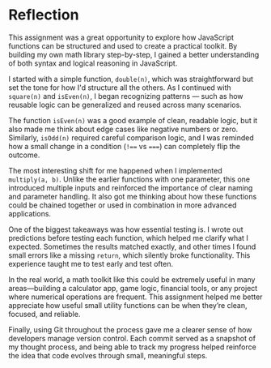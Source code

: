 # Reflection

This assignment was a great opportunity to explore how JavaScript functions can be structured and used to create a practical toolkit. By building my own math library step-by-step, I gained a better understanding of both syntax and logical reasoning in JavaScript.

I started with a simple function, `double(n)`, which was straightforward but set the tone for how I'd structure all the others. As I continued with `square(n)` and `isEven(n)`, I began recognizing patterns — such as how reusable logic can be generalized and reused across many scenarios.

The function `isEven(n)` was a good example of clean, readable logic, but it also made me think about edge cases like negative numbers or zero. Similarly, `isOdd(n)` required careful comparison logic, and I was reminded how a small change in a condition (`!==` vs `===`) can completely flip the outcome.

The most interesting shift for me happened when I implemented `multiply(a, b)`. Unlike the earlier functions with one parameter, this one introduced multiple inputs and reinforced the importance of clear naming and parameter handling. It also got me thinking about how these functions could be chained together or used in combination in more advanced applications.

One of the biggest takeaways was how essential testing is. I wrote out predictions before testing each function, which helped me clarify what I expected. Sometimes the results matched exactly, and other times I found small errors like a missing `return`, which silently broke functionality. This experience taught me to test early and test often.

In the real world, a math toolkit like this could be extremely useful in many areas—building a calculator app, game logic, financial tools, or any project where numerical operations are frequent. This assignment helped me better appreciate how useful small utility functions can be when they’re clean, focused, and reliable.

Finally, using Git throughout the process gave me a clearer sense of how developers manage version control. Each commit served as a snapshot of my thought process, and being able to track my progress helped reinforce the idea that code evolves through small, meaningful steps.
